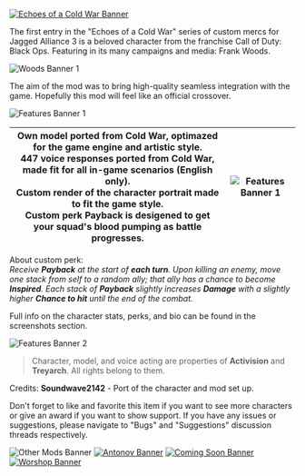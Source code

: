 [![Echoes of a Cold War Banner](https://i.imgur.com/lY303TH.png)](https://steamcommunity.com/workshop/filedetails/?id=3448312533)

The first entry in the "Echoes of a Cold War" series of custom mercs for Jagged Alliance 3 is a beloved character from the franchise Call of Duty: Black Ops. Featuring in its many campaigns and media: Frank Woods.

![Woods Banner 1](https://i.imgur.com/nsmRDAL.png)

The aim of the mod was to bring high-quality seamless integration with the game. Hopefully this mod will feel like an official crossover.

![Features Banner 1](https://i.imgur.com/BJbPpg3.png)

| **Own model** ported from Cold War, optimazed for the game engine and artistic style.<br />**447 voice responses** ported from Cold War, made fit for all in-game scenarios (English only).<br />**Custom render** of the character portrait made to fit the game style.<br />**Custom perk** __Payback__ is desigened to get your squad's blood pumping as battle progresses. | ![Features Banner 1](https://i.imgur.com/z9VcB7o.png) |
|----------------------------------------------------------------------------------------------------------------------------------------------------------------------------------------------------------------------------------------------------------------------------------------------------------------------------------------------------------------------------------| ------- |

About custom perk:<br />
_Receive __Payback__ at the start of __each turn__. Upon killing an enemy, move one stack from self to a random ally; 
that ally has a chance to become __Inspired__. Each stack of __Payback__ slightly increases __Damage__ with a slightly higher __Chance to hit__ until the end of the combat._

Full info on the character stats, perks, and bio can be found in the screenshots section.

![Features Banner 2](https://i.imgur.com/Cu4pEXn.png)
> Character, model, and voice acting are properties of __Activision__ and __Treyarch__. All rights belong to them.

Credits:  __Soundwave2142__ - Port of the character and mod set up.

Don't forget to like and favorite this item if you want to see more characters or give an award if you want to show support.
If you have any issues or suggestions, please navigate to "Bugs" and "Suggestions" discussion threads respectively.

![Other Mods Banner](https://i.imgur.com/fiImUZF.png)
[![Antonov Banner](https://i.imgur.com/QouYs1U.png[/img)](https://steamcommunity.com/sharedfiles/filedetails/?id=3448840884)
[![Coming Soon Banner](https://i.imgur.com/RLGrc7A.png)](https://steamcommunity.com/id/Soundwave2142/myworkshopfiles/)
[![Worshop Banner](https://i.imgur.com/BcArOn5.png)](https://steamcommunity.com/id/Soundwave2142/myworkshopfiles/)
